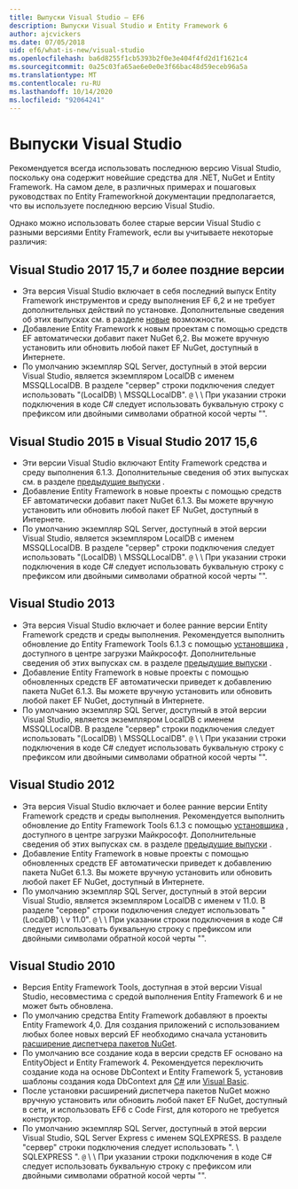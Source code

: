 ```yaml
---
title: Выпуски Visual Studio — EF6
description: Выпуски Visual Studio и Entity Framework 6
author: ajcvickers
ms.date: 07/05/2018
uid: ef6/what-is-new/visual-studio
ms.openlocfilehash: ba6d8255f1cb5393b2f0e3e404f4fd2d1f1621c4
ms.sourcegitcommit: 0a25c03fa65ae6e0e0e3f66bac48d59eceb96a5a
ms.translationtype: MT
ms.contentlocale: ru-RU
ms.lasthandoff: 10/14/2020
ms.locfileid: "92064241"
---
```

# <a name="visual-studio-releases"></a>Выпуски Visual Studio

Рекомендуется всегда использовать последнюю версию Visual Studio, поскольку она содержит новейшие средства для .NET, NuGet и Entity Framework.
На самом деле, в различных примерах и пошаговых руководствах по Entity Frameworkной документации предполагается, что вы используете последнюю версию Visual Studio.

Однако можно использовать более старые версии Visual Studio с разными версиями Entity Framework, если вы учитываете некоторые различия:

## <a name="visual-studio-2017-157-and-newer"></a>Visual Studio 2017 15,7 и более поздние версии

- Эта версия Visual Studio включает в себя последний выпуск Entity Framework инструментов и среду выполнения EF 6,2 и не требует дополнительных действий по установке.
Дополнительные сведения об этих выпусках см. в разделе [новые](xref:ef6/what-is-new/index) возможности.
- Добавление Entity Framework к новым проектам с помощью средств EF автоматически добавит пакет NuGet 6,2.
Вы можете вручную установить или обновить любой пакет EF NuGet, доступный в Интернете.
- По умолчанию экземпляр SQL Server, доступный в этой версии Visual Studio, является экземпляром LocalDB с именем MSSQLLocalDB.
В разделе "сервер" строки подключения следует использовать "(LocalDB) \\ MSSQLLocalDB".
`@` \\ \\ При указании строки подключения в коде C# следует использовать буквальную строку с префиксом или двойными символами обратной косой черты "".  


## <a name="visual-studio-2015-to-visual-studio-2017-156"></a>Visual Studio 2015 в Visual Studio 2017 15,6

- Эти версии Visual Studio включают Entity Framework средства и среду выполнения 6.1.3.
Дополнительные сведения об этих выпусках см. в разделе [предыдущие выпуски](xref:ef6/what-is-new/past-releases#ef-613) .
- Добавление Entity Framework в новые проекты с помощью средств EF автоматически добавит пакет NuGet 6.1.3.
Вы можете вручную установить или обновить любой пакет EF NuGet, доступный в Интернете.
- По умолчанию экземпляр SQL Server, доступный в этой версии Visual Studio, является экземпляром LocalDB с именем MSSQLLocalDB.
В разделе "сервер" строки подключения следует использовать "(LocalDB) \\ MSSQLLocalDB".
`@` \\ \\ При указании строки подключения в коде C# следует использовать буквальную строку с префиксом или двойными символами обратной косой черты "".  


## <a name="visual-studio-2013"></a>Visual Studio 2013
- Эта версия Visual Studio включает и более ранние версии Entity Framework средств и среды выполнения.
Рекомендуется выполнить обновление до Entity Framework Tools 6.1.3 с помощью [установщика](https://www.microsoft.com/download/details.aspx?id=40762) , доступного в центре загрузки Майкрософт.
Дополнительные сведения об этих выпусках см. в разделе [предыдущие выпуски](xref:ef6/what-is-new/past-releases#ef-613) .
- Добавление Entity Framework в новые проекты с помощью обновленных средств EF автоматически приведет к добавлению пакета NuGet 6.1.3.
Вы можете вручную установить или обновить любой пакет EF NuGet, доступный в Интернете.
- По умолчанию экземпляр SQL Server, доступный в этой версии Visual Studio, является экземпляром LocalDB с именем MSSQLLocalDB.
В разделе "сервер" строки подключения следует использовать "(LocalDB) \\ MSSQLLocalDB".
`@` \\ \\ При указании строки подключения в коде C# следует использовать буквальную строку с префиксом или двойными символами обратной косой черты "".  

## <a name="visual-studio-2012"></a>Visual Studio 2012

- Эта версия Visual Studio включает и более ранние версии Entity Framework средств и среды выполнения.
Рекомендуется выполнить обновление до Entity Framework Tools 6.1.3 с помощью [установщика](https://www.microsoft.com/download/details.aspx?id=40762) , доступного в центре загрузки Майкрософт.
Дополнительные сведения об этих выпусках см. в разделе [предыдущие выпуски](xref:ef6/what-is-new/past-releases#ef-613) .
- Добавление Entity Framework в новые проекты с помощью обновленных средств EF автоматически приведет к добавлению пакета NuGet 6.1.3.
Вы можете вручную установить или обновить любой пакет EF NuGet, доступный в Интернете.
- По умолчанию экземпляр SQL Server, доступный в этой версии Visual Studio, является экземпляром LocalDB с именем v 11.0.
В разделе "сервер" строки подключения следует использовать "(LocalDB) \\ v 11.0".
`@` \\ \\ При указании строки подключения в коде C# следует использовать буквальную строку с префиксом или двойными символами обратной косой черты "".  

## <a name="visual-studio-2010"></a>Visual Studio 2010

- Версия Entity Framework Tools, доступная в этой версии Visual Studio, несовместима с средой выполнения Entity Framework 6 и не может быть обновлена.
- По умолчанию средства Entity Framework добавляют в проекты Entity Framework 4,0.
Для создания приложений с использованием любых более новых версий EF необходимо сначала установить [расширение диспетчера пакетов NuGet](https://marketplace.visualstudio.com/items?itemName=NuGetTeam.NuGetPackageManager).
- По умолчанию все создание кода в версии средств EF основано на EntityObject и Entity Framework 4.
Рекомендуется переключить создание кода на основе DbContext и Entity Framework 5, установив шаблоны создания кода DbContext для [C#](https://marketplace.visualstudio.com/items?itemName=EntityFrameworkTeam.EF5xDbContextGeneratorforC) или [Visual Basic](https://marketplace.visualstudio.com/items?itemName=EntityFrameworkTeam.EF5xDbContextGeneratorforVBNET).
- После установки расширений диспетчера пакетов NuGet можно вручную установить или обновить любой пакет EF NuGet, доступный в сети, и использовать EF6 с Code First, для которого не требуется конструктор.
- По умолчанию экземпляр SQL Server, доступный в этой версии Visual Studio, SQL Server Express с именем SQLEXPRESS.
В разделе "сервер" строки подключения следует использовать ". \\ SQLEXPRESS ".
`@` \\ \\ При указании строки подключения в коде C# следует использовать буквальную строку с префиксом или двойными символами обратной косой черты "".
